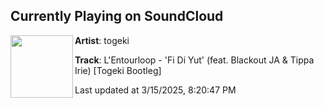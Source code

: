 ## Currently Playing on SoundCloud

[<img align="left" width="100" src="https://i1.sndcdn.com/artworks-ydoER3BLlaBkjmje-znimFw-t500x500.png">](https://soundcloud.com/togekidub/lentourloop-fi-di-yut-feat-blackout-ja-tippa-irie-togeki-bootleg)

**Artist**: togeki 

**Track**: L'Entourloop - 'Fi Di Yut' (feat. Blackout JA & Tippa Irie) [Togeki Bootleg]

Last updated at 3/15/2025, 8:20:47 PM
